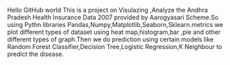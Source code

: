 Hello GitHub world
This is a project on Visulazing ,Analyze the Andhra Pradesh Health Insurance Data 2007 provided by Aarogyasari Scheme.So using 
Pythn libraries Pandas,Numpy,Matplotlib,Seaborn,Sklearn.metrics we plot  different types of dataset using heat map,histogram,bar ,pie and other
different types of graph.Then we do prediction using certain models like Random Forest Classifier,Decision Tree,Logistic
Regression,K Neighbour to predict the disease.
